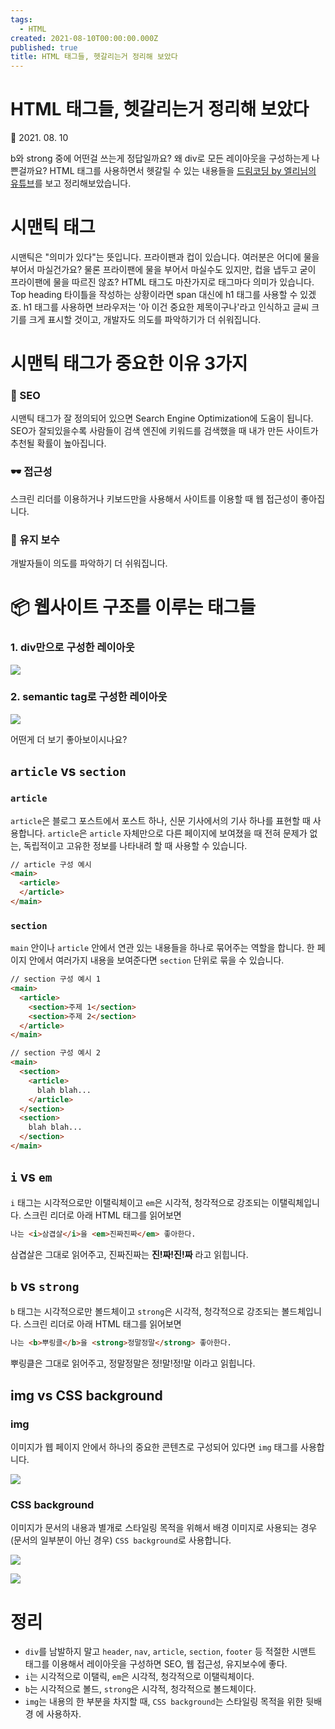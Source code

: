 ```yaml
---
tags:
  - HTML
created: 2021-08-10T00:00:00.000Z
published: true
title: HTML 태그들, 헷갈리는거 정리해 보았다
---
```


# HTML 태그들, 헷갈리는거 정리해 보았다

📅 2021. 08. 10

b와 strong 중에 어떤걸 쓰는게 정답일까요? 왜 div로 모든 레이아웃을 구성하는게 나쁜걸까요? HTML 태그를 사용하면서 헷갈릴 수 있는 내용들을 [드림코딩 by 엘리님의 유튜브](https://www.youtube.com/watch?v=T7h8O7dpJIg&ab_channel=%EB%93%9C%EB%A6%BC%EC%BD%94%EB%94%A9by%EC%97%98%EB%A6%AC "드림코딩 by 엘리님의 유튜브")를 보고 정리해보았습니다.
# 시맨틱 태그
시맨틱은 "의미가 있다"는 뜻입니다. 프라이팬과 컵이 있습니다. 여러분은 어디에 물을 부어서 마실건가요? 물론 프라이팬에 물을 부어서 마실수도 있지만, 컵을 냅두고 굳이 프라이팬에 물을 따르진 않죠? HTML 태그도 마찬가지로 태그마다 의미가 있습니다. Top heading 타이틀을 작성하는 상황이라면 span 대신에 h1 태그를 사용할 수 있겠죠. h1 태그를 사용하면 브라우저는 '아 이건 중요한 제목이구나'라고 인식하고 글씨 크기를 크게 표시할 것이고, 개발자도 의도를 파악하기가 더 쉬워집니다.

# 시맨틱 태그가 중요한 이유 3가지
### 📝 SEO
시맨틱 태그가 잘 정의되어 있으면 Search Engine Optimization에 도움이 됩니다. SEO가 잘되있을수록 사람들이 검색 엔진에 키워드를 검색했을 때 내가 만든 사이트가 추천될 확률이 높아집니다.

### 🕶️ 접근성
스크린 리더를 이용하거나 키보드만을 사용해서 사이트를 이용할 때 웹 접근성이 좋아집니다.

### 🔧 유지 보수
개발자들이 의도를 파악하기 더 쉬워집니다.

# 📦 웹사이트 구조를 이루는 태그들

### 1. div만으로 구성한 레이아웃
![](https://i.imgur.com/6mjTi48.png)

### 2. semantic tag로 구성한 레이아웃
![](https://i.imgur.com/OcAqyF9.png)

어떤게 더 보기 좋아보이시나요?
## `article` vs `section`
### `article`
`article`은 블로그 포스트에서 포스트 하나, 신문 기사에서의 기사 하나를 표현할 때 사용합니다. `article`은 `article` 자체만으로 다른 페이지에 보여졌을 때 전혀 문제가 없는, 독립적이고 고유한 정보를 나타내려 할 때 사용할 수 있습니다.

```html
// article 구성 예시
<main>
  <article>
  </article>
</main>
```

### `section`
`main` 안이나 `article` 안에서 연관 있는 내용들을 하나로 묶어주는 역할을 합니다. 한 페이지 안에서 여러가지 내용을 보여준다면 `section` 단위로 묶을 수 있습니다.

```html
// section 구성 예시 1
<main>
  <article>
    <section>주제 1</section>
    <section>주제 2</section>
  </article>
</main>
```

```html
// section 구성 예시 2
<main>
  <section>
    <article>
      blah blah...
    </article>
  </section>
  <section>
    blah blah...
  </section>
</main>
```

## `i` vs `em`
`i` 태그는 시각적으로만 이탤릭체이고 `em`은 시각적, 청각적으로 강조되는 이탤릭체입니다. 스크린 리더로 아래 HTML 태그를 읽어보면

```html
나는 <i>삼겹살</i>을 <em>진짜진짜</em> 좋아한다.
```

삼겹살은 그대로 읽어주고, 진짜진짜는 __진!짜!진!짜__ 라고 읽힙니다.

## `b` vs `strong`
`b` 태그는 시각적으로만 볼드체이고 `strong`은 시각적, 청각적으로 강조되는 볼드체입니다. 스크린 리더로 아래 HTML 태그를 읽어보면

```html
나는 <b>뿌링클</b>을 <strong>정말정말</strong> 좋아한다.
```

뿌링클은 그대로 읽어주고, 정말정말은 정!말!정!말 이라고 읽힙니다.

## img vs CSS background
### img
이미지가 웹 페이지 안에서 하나의 중요한 콘텐츠로 구성되어 있다면 `img` 태그를 사용합니다.

![](https://i.imgur.com/k48JJYp.png)

### CSS background
이미지가 문서의 내용과 별개로 스타일링 목적을 위해서 배경 이미지로 사용되는 경우 (문서의 일부분이 아닌 경우) `CSS background`로 사용합니다.

![](https://i.imgur.com/HNyGczq.png)

![](https://i.imgur.com/xaIvI0h.png)

# 정리
- `div`를 남발하지 말고 `header`, `nav`, `article`, `section`, `footer` 등 적절한 시맨트 태그를 이용해서 레이아웃을 구성하면 SEO, 웹 접근성, 유지보수에 좋다.
- `i`는 시각적으로 이탤릭, `em`은 시각적, 청각적으로 이탤릭체이다.
- `b`는 시각적으로 볼드, `strong`은 시각적, 청각적으로 볼드체이다.
- `img`는 내용의 한 부분을 차지할 때, `CSS background`는 스타일링 목적을 위한 뒷배경 에 사용하자.